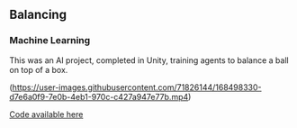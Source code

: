 ## Balancing
### Machine Learning

This was an AI project, completed in Unity, training agents to balance a ball on top of a box.

(https://user-images.githubusercontent.com/71826144/168498330-d7e6a0f9-7e0b-4eb1-970c-c427a947e77b.mp4)

[Code available here]()

